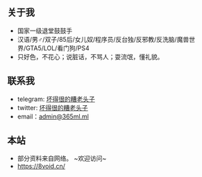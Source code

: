 ## 关于我

- 国家一级退堂鼓鼓手
- 汉语/男♂/双子/85后/女儿奴/程序员/反台独/反邪教/反洗脑/魔兽世界/GTA5/LOL/看门狗/PS4
- 只好色，不花心；说脏话，不骂人；耍流氓，懂礼貌。 

## 联系我

* telegram: [坏得很的糟老头子](https://t.me/yum_install)
* twitter: [坏得很的糟老头子](https://twitter.com/jp0id)
* email：<admin@365ml.ml>

## 本站

* 部分资料来自网络。 ~欢迎访问~
* <https://8void.cn/>